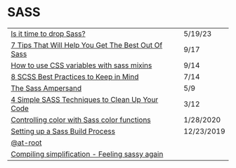 # SASS

|                                                                                                                                                         |            |
| ------------------------------------------------------------------------------------------------------------------------------------------------------- | ---------- |
| [Is it time to drop Sass?](https://gomakethings.com/is-it-time-to-drop-sass/)                                                                           | 5/19/23    |
| [7 Tips That Will Help You Get The Best Out Of Sass](https://medium.com/weekly-webtips/7-tips-that-will-help-you-get-the-best-out-of-sass-bafc923634ba) | 9/17       |
| [How to use CSS variables with sass mixins](https://www.techhive.io/our-insights/how-to-use-css-variables-with-sass-mixins)                             | 9/14       |
| [8 SCSS Best Practices to Keep in Mind](https://dev.to/liaowow/8-css-best-practices-to-keep-in-mind-4n5h)                                               | 7/14       |
| [The Sass Ampersand](https://css-tricks.com/the-sass-ampersand/)                                                                                        | 5/9        |
| [4 Simple SASS Techniques to Clean Up Your Code](https://medium.com/@mjtweaver/css-architecture-bemcss-block-element-modifier-e642bd0f4218)             | 3/12       |
| [Controlling color with Sass color functions](https://thoughtbot.com/blog/controlling-color-with-sass-color-functions)                                  | 1/28/2020  |
| [Setting up a Sass Build Process](https://itnext.io/setting-up-a-sass-build-process-aa9fd92fa585)                                                       | 12/23/2019 |
| [@at-root](https://sass-lang.com/documentation/at-rules/at-root)                                                                                        |            |
| [Compiling simplification - Feeling sassy again](https://cloudfour.com/thinks/feeling-sassy-again/)                                                     |            |
